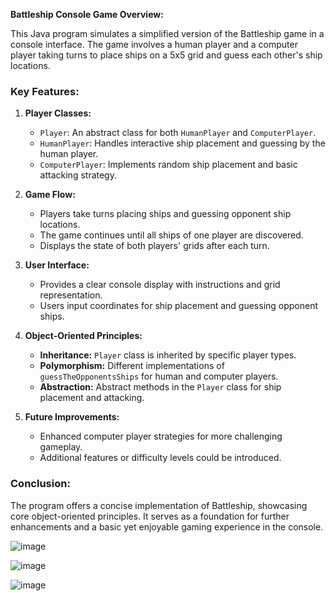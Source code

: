 **Battleship Console Game Overview:**

This Java program simulates a simplified version of the Battleship game in a console interface. The game involves a human player and a computer player taking turns to place ships on a 5x5 grid and guess each other's ship locations.

### Key Features:

1. **Player Classes:**
   - `Player`: An abstract class for both `HumanPlayer` and `ComputerPlayer`.
   - `HumanPlayer`: Handles interactive ship placement and guessing by the human player.
   - `ComputerPlayer`: Implements random ship placement and basic attacking strategy.

2. **Game Flow:**
   - Players take turns placing ships and guessing opponent ship locations.
   - The game continues until all ships of one player are discovered.
   - Displays the state of both players' grids after each turn.

3. **User Interface:**
   - Provides a clear console display with instructions and grid representation.
   - Users input coordinates for ship placement and guessing opponent ships.

4. **Object-Oriented Principles:**
   - **Inheritance:** `Player` class is inherited by specific player types.
   - **Polymorphism:** Different implementations of `guessTheOpponentsShips` for human and computer players.
   - **Abstraction:** Abstract methods in the `Player` class for ship placement and attacking.

5. **Future Improvements:**
   - Enhanced computer player strategies for more challenging gameplay.
   - Additional features or difficulty levels could be introduced.

### Conclusion:

The program offers a concise implementation of Battleship, showcasing core object-oriented principles. It serves as a foundation for further enhancements and a basic yet enjoyable gaming experience in the console.

![image](https://github.com/yy-cc-20/Battleship-Console-Game/assets/65067887/3046bd8c-aa4a-4030-a693-3d2836290e04)

![image](https://github.com/yy-cc-20/Battleship-Console-Game/assets/65067887/2388ef47-5eb3-406e-894e-cb7ba423837c)

![image](https://github.com/yy-cc-20/Battleship-Console-Game/assets/65067887/77a073c8-3d68-408e-818a-96cbb24c7092)


